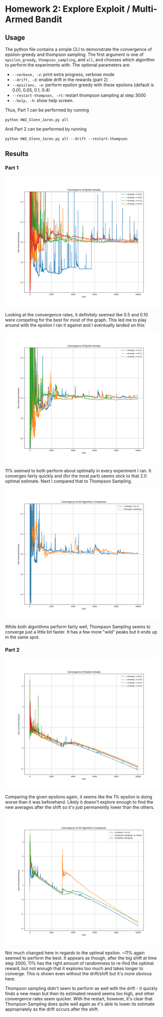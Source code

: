 # Homework 2: Explore Exploit / Multi-Armed Bandit

## Usage

The python file contains a simple CLI to demonstrate the convergence of epsilon-greedy and thompson sampling. The first argument is one of `epsilon_greedy`, `thompson_sampling`, and `all`, and chooses which algorithm to perform the experiments with. The optional parameters are:

- `--verbose, -v`: print extra progress, verbose mode
- `--drift, -d`: enable drift in the rewards (part 2)
- `--epsilons, -e`: perform epsilon greedy with these epsilons (default is 0.01, 0.05, 0.1, 0.4)
- `--restart-thompson, -rt`: restart thompson sampling at step 3000
- `--help, -h`: show help screen.

Thus, Part 1 can be performed by running

`python HW2_Glenn_Jaren.py all`

And Part 2 can be performed by running

`python HW2_Glenn_Jaren.py all --drift --restart-thompson`

## Results

### Part 1

![](images/Part1GivenEpsilons.png)

Looking at the convergence rates, it definitely seemed like 0.5 and 0.10 were competing for the best for most of the graph. This led me to play around with the epsilon I ran it against and I eventually landed on this:

![](images/Part1OptimalEpsilon.png)

11% seemed to both perform about optimally in every experiment I ran. It converges fairly quickly and (for the most part) seems stick to that 2.0 optimal estimate. Next I compared that to Thompson Sampling.

![](images/Part1Comparison.png)

While both algorithms perform fairly well, Thompson Sampling seems to converge just a little bit faster. It has a few more "wild" peaks but it ends up in the same spot.

### Part 2

![](images/Part2GivenEpsilons.png)

Comparing the given epsilons again, it seems like the 1% epsilon is doing worse than it was beforehand. Likely it doesn't explore enough to find the new averages after the shift so it's just permanently lower than the others.

![](images/Part2Restart.png)

Not much changed here in regards to the optimal epsilon. ~11% again seemed to perform the best. It appears as though, after the big shift at time step 3000, 11% has the right amount of randomness to re-find the optimal reward, but not enough that it explores too much and takes longer to converge. This is shown even without the drift/shift but it's more obvious here.

Thompson sampling didn't seem to perform as well with the drift - it quickly finds a new mean but then its estimated reward seems too high, and other convergence rates seem quicker. With the restart, however, it's clear that Thompson Sampling does quite well again as it's able to lower its estimate appropriately as the drift occurs after the shift.
